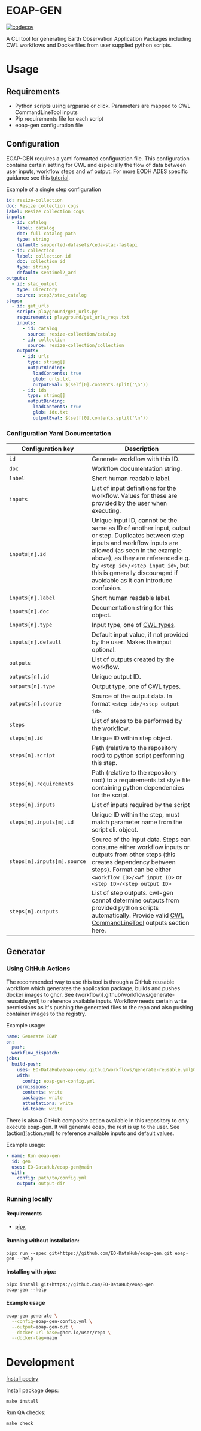 # EOAP-GEN

[![codecov](https://codecov.io/gh/EO-DataHub/eoap-gen/graph/badge.svg?token=8SPB2DV06P)](https://codecov.io/gh/EO-DataHub/eoap-gen)

A CLI tool for generating Earth Observation Application Packages including CWL workflows and Dockerfiles from user supplied python scripts.

# Usage

## Requirements

- Python scripts using argparse or click. Parameters are mapped to CWL CommandLineTool inputs
- Pip requirements file for each script
- eoap-gen configuration file

## Configuration

EOAP-GEN requires a yaml formatted configuration file. This configuration contains certain setting for CWL and especially the flow of data between user inputs, workflow steps and wf output. For more EODH ADES specific guidance see this [tutorial](ades_guide.md).

Example of a single step configuration

```yaml
id: resize-collection
doc: Resize collection cogs
label: Resize collection cogs
inputs:
  - id: catalog
    label: catalog
    doc: full catalog path
    type: string
    default: supported-datasets/ceda-stac-fastapi
  - id: collection
    label: collection id
    doc: collection id
    type: string
    default: sentinel2_ard
outputs:
  - id: stac_output
    type: Directory
    source: step3/stac_catalog
steps:
  - id: get_urls
    script: playground/get_urls.py
    requirements: playground/get_urls_reqs.txt
    inputs:
      - id: catalog
        source: resize-collection/catalog
      - id: collection
        source: resize-collection/collection
    outputs:
      - id: urls
        type: string[]
        outputBinding:
          loadContents: true
          glob: urls.txt
          outputEval: $(self[0].contents.split('\n'))
      - id: ids
        type: string[]
        outputBinding:
          loadContents: true
          glob: ids.txt
          outputEval: $(self[0].contents.split('\n'))
```

### Configuration Yaml Documentation

| Configuration key           | Description                                                                                                                                                                                                                                                                                                          |
| --------------------------- | -------------------------------------------------------------------------------------------------------------------------------------------------------------------------------------------------------------------------------------------------------------------------------------------------------------------- |
| `id`                        | Generate workflow with this ID.                                                                                                                                                                                                                                                                                      |
| `doc`                       | Workflow documentation string.                                                                                                                                                                                                                                                                                       |
| `label`                     | Short human readable label.                                                                                                                                                                                                                                                                                          |
| `inputs`                    | List of input definitions for the workflow. Values for these are provided by the user when executing.                                                                                                                                                                                                                |
| `inputs[n].id`              | Unique input ID, cannot be the same as ID of another input, output or step. Duplicates between step inputs and workflow inputs are allowed (as seen in the example above), as they are referenced e.g. by `<step id>/<step input id>`, but this is generally discouraged if avoidable as it can introduce confusion. |
| `inputs[n].label`           | Short human readable label.                                                                                                                                                                                                                                                                                          |
| `inputs[n].doc`             | Documentation string for this object.                                                                                                                                                                                                                                                                                |
| `inputs[n].type`            | Input type, one of [CWL types](https://www.commonwl.org/v1.2/Workflow.html#CWLType).                                                                                                                                                                                                                                 |
| `inputs[n].default`         | Default input value, if not provided by the user. Makes the input optional.                                                                                                                                                                                                                                          |
| `outputs`                   | List of outputs created by the workflow.                                                                                                                                                                                                                                                                             |
| `outputs[n].id`             | Unique output ID.                                                                                                                                                                                                                                                                                                    |
| `outputs[n].type`           | Output type, one of [CWL types](https://www.commonwl.org/v1.2/Workflow.html#CWLType).                                                                                                                                                                                                                                |
| `outputs[n].source`         | Source of the output data. In format `<step id>/<step output id>`.                                                                                                                                                                                                                                                   |
| `steps`                     | List of steps to be performed by the workflow.                                                                                                                                                                                                                                                                       |
| `steps[n].id`               | Unique ID within step object.                                                                                                                                                                                                                                                                                        |
| `steps[n].script`           | Path (relative to the repository root) to python script performing this step.                                                                                                                                                                                                                                        |
| `steps[n].requirements`     | Path (relative to the repository root) to a requirements.txt style file containing python dependencies for the script.                                                                                                                                                                                               |
| `steps[n].inputs`           | List of inputs required by the script                                                                                                                                                                                                                                                                                |
| `steps[n].inputs[m].id`     | Unique ID within the step, must match parameter name from the script cli. object.                                                                                                                                                                                                                                    |
| `steps[n].inputs[m].source` | Source of the input data. Steps can consume either workflow inputs or outputs from other steps (this creates dependency between steps). Format can be either `<workflow ID>/<wf input ID>` or `<step ID>/<step output ID>`                                                                                           |
| `steps[n].outputs`          | List of step outputs. cwl-gen cannot determine outputs from provided python scripts automatically. Provide valid [CWL CommandLineTool](https://www.commonwl.org/v1.2/CommandLineTool.html#CommandOutputParameter) outputs section here.                                                                              |

## Generator

### Using GitHub Actions

The recommended way to use this tool is through a GitHub reusable workflow which generates the application package, builds and pushes docker images to ghcr. See (workflow)[.github/workflows/generate-reusable.yml] to reference available inputs. Workflow needs certain write permissions as it's pushing the generated files to the repo and also pushing container images to the registry.

Example usage:

```yaml
name: Generate EOAP
on:
  push:
  workflow_dispatch:
jobs:
  build-push:
    uses: EO-DataHub/eoap-gen/.github/workflows/generate-reusable.yml@main
    with:
      config: eoap-gen-config.yml
    permissions:
      contents: write
      packages: write
      attestations: write
      id-token: write
```

There is also a GitHub composite action available in this repository to only execute eoap-gen. It will generate eoap, the rest is up to the user. See (action)[action.yml] to reference available inputs and default values.

Example usage:

```yaml
- name: Run eoap-gen
  id: gen
  uses: EO-DataHub/eoap-gen@main
  with:
    config: path/to/config.yml
    output: output-dir
```

### Running locally

#### Requirements

- [pipx](https://pipx.pypa.io/latest/installation/)

#### Running without installation:

```
pipx run --spec git+https://github.com/EO-DataHub/eoap-gen.git eoap-gen --help
```

#### Installing with pipx:

```
pipx install git+https://github.com/EO-DataHub/eoap-gen
eoap-gen --help
```

#### Example usage

```bash
eoap-gen generate \
  --config=eoap-gen-config.yml \
  --output=eoap-gen-out \
  --docker-url-base=ghcr.io/user/repo \
  --docker-tag=main
```

# Development

[Install poetry](https://python-poetry.org/docs/#installation)

Install package deps:

```
make install
```

Run QA checks:

```
make check
```
